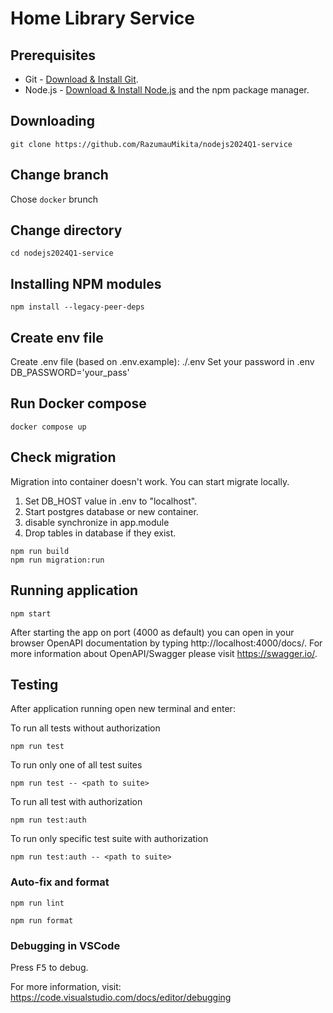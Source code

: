 # Home Library Service

## Prerequisites

- Git - [Download & Install Git](https://git-scm.com/downloads).
- Node.js - [Download & Install Node.js](https://nodejs.org/en/download/) and the npm package manager.

## Downloading

```
git clone https://github.com/RazumauMikita/nodejs2024Q1-service
```

## Change branch

Chose `docker` brunch

## Change directory

```
cd nodejs2024Q1-service
```

## Installing NPM modules

```
npm install --legacy-peer-deps
```

## Create env file

Create .env file (based on .env.example): ./.env
Set your password in .env DB_PASSWORD='your_pass'

## Run Docker compose

```
docker compose up
```

## Check migration

Migration into container doesn't work. You can start migrate locally.

1. Set DB_HOST value in .env to "localhost".
2. Start postgres database or new container.
3. disable synchronize in app.module
4. Drop tables in database if they exist.

```
npm run build
npm run migration:run
```

## Running application

```
npm start
```

After starting the app on port (4000 as default) you can open
in your browser OpenAPI documentation by typing http://localhost:4000/docs/.
For more information about OpenAPI/Swagger please visit https://swagger.io/.

## Testing

After application running open new terminal and enter:

To run all tests without authorization

```
npm run test
```

To run only one of all test suites

```
npm run test -- <path to suite>
```

To run all test with authorization

```
npm run test:auth
```

To run only specific test suite with authorization

```
npm run test:auth -- <path to suite>
```

### Auto-fix and format

```
npm run lint
```

```
npm run format
```

### Debugging in VSCode

Press <kbd>F5</kbd> to debug.

For more information, visit: https://code.visualstudio.com/docs/editor/debugging
